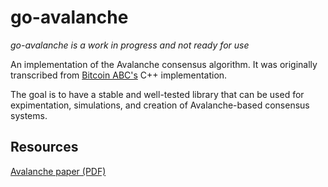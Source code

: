# go-avalanche

*go-avalanche is a work in progress and not ready for use*

An implementation of the Avalanche consensus algorithm. It was originally transcribed from [Bitcoin ABC's](https://www.bitcoinabc.org/) C++ implementation.

The goal is to have a stable and well-tested library that can be used for expimentation, simulations, and creation of Avalanche-based consensus systems.

## Resources

[Avalanche paper (PDF)](https://ipfs.io/ipfs/QmUy4jh5mGNZvLkjies1RWM4YuvJh5o2FYopNPVYwrRVGV)
